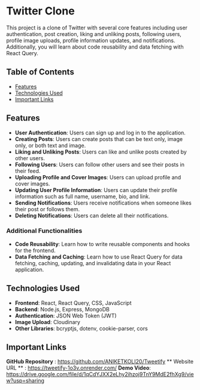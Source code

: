# Twitter Clone

This project is a clone of Twitter with several core features including user authentication, post creation, liking and unliking posts, following users, profile image uploads, profile information updates, and notifications. Additionally, you will learn about code reusability and data fetching with React Query.

## Table of Contents

- [Features](#features)
- [Technologies Used](#technologies-used)
- [ Important Links](#important-links)

## Features

- **User Authentication**: Users can sign up and log in to the application.
- **Creating Posts**: Users can create posts that can be text only, image only, or both text and image.
- **Liking and Unliking Posts**: Users can like and unlike posts created by other users.
- **Following Users**: Users can follow other users and see their posts in their feed.
- **Uploading Profile and Cover Images**: Users can upload profile and cover images.
- **Updating User Profile Information**: Users can update their profile information such as full name, username, bio, and link.
- **Sending Notifications**: Users receive notifications when someone likes their post or follows them.
- **Deleting Notifications**: Users can delete all their notifications.

### Additional Functionalities

- **Code Reusability**: Learn how to write reusable components and hooks for the frontend.
- **Data Fetching and Caching**: Learn how to use React Query for data fetching, caching, updating, and invalidating data in your React application.

## Technologies Used

- **Frontend**: React, React Query, CSS, JavaScript
- **Backend**: Node.js, Express, MongoDB
- **Authentication**: JSON Web Token (JWT)
- **Image Upload**: Cloudinary
- **Other Libraries**: bcryptjs, dotenv, cookie-parser, cors


## Important Links
**GitHub Repository** : https://github.com/ANIKETKOLI20/Tweetify
** Website URL ** : https://tweetify-1o3v.onrender.com/
**Demo Video**: https://drive.google.com/file/d/1qCdYJXX2eLhy2ihzoj9TnY9MdE2fhXg9/view?usp=sharing
